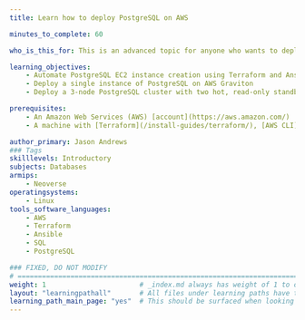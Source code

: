 ```yaml
---
title: Learn how to deploy PostgreSQL on AWS 

minutes_to_complete: 60   

who_is_this_for: This is an advanced topic for anyone who wants to deploy PostgreSQL on AWS Graviton processors.

learning_objectives: 
    - Automate PostgreSQL EC2 instance creation using Terraform and Ansible
    - Deploy a single instance of PostgreSQL on AWS Graviton 
    - Deploy a 3-node PostgreSQL cluster with two hot, read-only standby servers on AWS Graviton

prerequisites:
    - An Amazon Web Services (AWS) [account](https://aws.amazon.com/)
    - A machine with [Terraform](/install-guides/terraform/), [AWS CLI](/install-guides/aws-cli), and [Ansible](/install-guides/ansible/) installed

author_primary: Jason Andrews
### Tags
skilllevels: Introductory
subjects: Databases
armips:
    - Neoverse
operatingsystems:
    - Linux
tools_software_languages:
    - AWS
    - Terraform
    - Ansible
    - SQL
    - PostgreSQL

### FIXED, DO NOT MODIFY
# ================================================================================
weight: 1                       # _index.md always has weight of 1 to order correctly
layout: "learningpathall"       # All files under learning paths have this same wrapper
learning_path_main_page: "yes"  # This should be surfaced when looking for related content. Only set for _index.md of learning path content.
---
```





